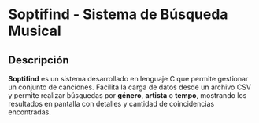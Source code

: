 # Soptifind - Sistema de Búsqueda Musical

## Descripción

**Soptifind** es un sistema desarrollado en lenguaje C que permite gestionar un conjunto de canciones. Facilita la carga de datos desde un archivo CSV y permite realizar búsquedas por **género**, **artista** o **tempo**, mostrando los resultados en pantalla con detalles y cantidad de coincidencias encontradas.